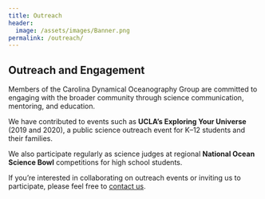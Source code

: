 ```yaml
---
title: Outreach
header:
  image: /assets/images/Banner.png
permalink: /outreach/
---
```


## Outreach and Engagement

Members of the Carolina Dynamical Oceanography Group are committed to engaging with the broader community through science communication, mentoring, and education.

We have contributed to events such as **UCLA’s Exploring Your Universe** (2019 and 2020), a public science outreach event for K–12 students and their families.

We also participate regularly as science judges at regional **National Ocean Science Bowl** competitions for high school students.

If you’re interested in collaborating on outreach events or inviting us to participate, please feel free to [contact us](mailto:kenzhao@unc.edu).
